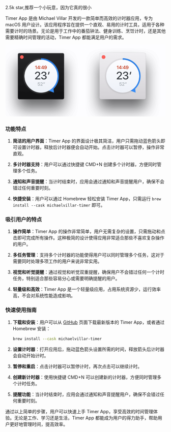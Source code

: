 2.5k star,推荐一个小玩意，因为它真的很小


Timer App 是由 Michael Villar 开发的一款简单而高效的计时器应用，专为 macOS 用户设计。该应用程序旨在提供一个直观、易用的计时工具，适用于各种需要计时的场景。无论是用于工作中的番茄钟法、健身训练、烹饪计时，还是其他需要精确时间管理的活动，Timer App 都能满足用户的需求。

![github.com/michaelvillar/timer-app](image.png)

### 功能特点

1. **简洁的用户界面**：Timer App 的界面设计极其简洁，用户只需拖动蓝色箭头即可设置计时器，释放后计时器便会自动开始。点击计时器可以暂停，操作非常直观。
   
2. **多计时器支持**：用户可以通过快捷键 CMD+N 创建多个计时器，方便同时管理多个任务。

3. **通知和声音提醒**：当计时结束时，应用会通过通知和声音提醒用户，确保不会错过任何重要时刻。

4. **快捷安装**：用户可以通过 Homebrew 轻松安装 Timer App，只需运行 `brew install --cask michaelvillar-timer` 即可。

### 吸引用户的特点

1. **操作简单**：Timer App 的操作非常简单，用户无需复杂的设置，只需拖动和点击即可完成所有操作。这种极简的设计使得应用非常适合那些不喜欢复杂操作的用户。

2. **多任务管理**：支持多个计时器的功能使得用户可以同时管理多个任务，这对于需要同时处理多项工作的用户来说非常实用。

3. **视觉和听觉提醒**：通过视觉和听觉双重提醒，确保用户不会错过任何一个计时任务，特别适合那些容易分心或需要明确提醒的用户。

4. **轻量级和高效**：Timer App 是一个轻量级应用，占用系统资源少，运行效率高，不会对系统性能造成影响。

### 快速使用指南

1. **下载和安装**：用户可以从 [GitHub](https://github.com/michaelvillar/timer-app) 页面下载最新版本的 Timer App，或者通过 Homebrew 安装：
   ```bash
   brew install --cask michaelvillar-timer
   ```

2. **设置计时器**：打开应用后，拖动蓝色箭头设置所需的时间，释放箭头后计时器会自动开始计时。

3. **暂停和重启**：点击计时器可以暂停计时，再次点击可以继续计时。

4. **创建新计时器**：使用快捷键 CMD+N 可以创建新的计时器，方便同时管理多个计时任务。

5. **提醒功能**：当计时结束时，应用会通过通知和声音提醒用户，确保不会错过任何重要时刻。

通过以上简单的步骤，用户可以快速上手 Timer App，享受高效的时间管理体验。无论是工作、学习还是生活，Timer App 都能成为用户的得力助手，帮助用户更好地管理时间，提高效率。


